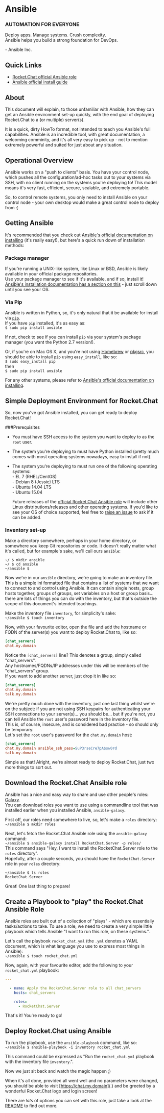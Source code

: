Ansible
=======
> 
### AUTOMATION FOR EVERYONE
>
Deploy apps. Manage systems. Crush complexity.  
Ansible helps you build a strong foundation for DevOps.

\- Ansible Inc.

Quick Links
-----------
- [Rocket.Chat official Ansible role](https://galaxy.ansible.com/detail#/role/6478)
- [Ansible official install guide](http://docs.ansible.com/ansible/intro_installation.html)

About
-----
This document will explain, to those unfamiliar with Ansible, how they can get an Ansible environment set-up quickly, with the end goal of deploying Rocket.Chat to a (or multiple) server(s).

It is a quick, dirty HowTo format, not intended to teach you Ansible's full capabilities.
Ansible is an incredible tool, with great documentation, a welcoming comminity, and it's all very easy to pick up - not to mention extremely powerful and suited for just about any situation.

Operational Overview
--------------------
Ansible works on a "push to clients" basis. You have your control node, which pushes all the configuration/ad-hoc tasks out to your systems via SSH, with no client running on the systems you're deploying to! This model means it's very fast, efficient, secure, scalable, and extremely portable.

So, to control remote systems, you only need to install Ansible on your control node - your own desktop would make a great control node to deploy from :)

Getting Ansible
---------------
It's recommended that you check out [Ansible's official documentation on installing](http://docs.ansible.com/ansible/intro_installation.html) (it's really easy!), but here's a quick run down of installation methods:

### Package manager
If you're running a UNIX-like system, like Linux or BSD, Ansible is likely available in your official package repositories.  
Use your package manager to see if it's available, and if so, install it!  
[Ansible's installation documentation has a section on this](http://docs.ansible.com/ansible/intro_installation.html#latest-release-via-yum) - just scroll down until you see your OS.  

### Via Pip
Ansible is written in Python, so, it's only natural that it be available for install via [`pip`](https://pypi.python.org/pypi).  
If you have `pip` installed, it's as easy as:  
`$ sudo pip install ansible`  

If not, check to see if you can install `pip` via your system's package manager (you want the Python 2.7 version!).  

Or, if you're on Mac OS X, and you're not using [Homebrew](http://brew.sh) or [pkgsrc](https://github.com/cmacrae/saveosx), you should be able to install `pip` using `easy_install`, like so:  
`$ sudo easy_install pip`  
then  
`$ sudo pip install ansible`

For any other systems, please refer to [Ansible's official documentation on installing](http://docs.ansible.com/ansible/intro_installation.html).

Simple Deployment Environment for Rocket.Chat
---------------------------------------------
So, now you've got Ansible installed, you can get ready to deploy Rocket.Chat!  

###Prerequisites
- You must have SSH access to the system you want to deploy to as the `root` user.  
- The system you're deploying to must have Python installed (pretty much comes with most operating systems nowadays, easy to install if not).  
- The system you're deploying to must run one of the following operating systems:  
  \-  EL 7 (RHEL/CentOS)  
  \-  Debian 8 (Jessie) LTS  
  \-  Ubuntu 14.04 LTS  
  \-  Ubuntu 15.04  
  
  Future releases of the [official Rocket.Chat Ansible role](https://galaxy.ansible.com/detail#/role/6478) will include other Linux distributions/releases and other operating systems. If you'd like to see your OS of choice supported, feel free to [raise an issue](https://github.com/RocketChat/Rocket.Chat.Ansible/issues) to ask if it can be added.

### Inventory set-up
Make a directory somewhere, perhaps in your home directory, or somewhere you keep Git repositories or code. It doesn't really matter what it's called, but for example's sake, we'll call ours `ansible`:  
```
~/ $ mkdir ansible
~/ $ cd ansible
~/ansible $
```
Now we're in our `ansible` directory, we're going to make an inventory file.  
This is a simple ini formatted file that contains a list of systems that we want to connect to and control using Ansible. It can contain single hosts, group hosts together, groups of groups, set variables on a host or group basis... there are lots of things you can do with the inventory, but that's outside the scope of this document's intended teachings.  

Make the inventory file `inventory`, for simplicity's sake:  
`~/ansible $ touch inventory`  

Now, with your favourite editor, open the file and add the hostname or FQDN of the server(s) you want to deploy Rocket.Chat to, like so:  
``` ini
[chat_servers]
chat.my.domain
```
Notice the `[chat_servers]` line? This denotes a group, simply called "chat_servers".  
Any hostnames/FQDNs/IP addresses under this will be members of the "chat_servers" group.  
If you want to add another server, just drop it in like so:  
``` ini
[chat_servers]
chat.my.domain
talk.my.domain
```

We're pretty much done with the inventory, just one last thing whilst we're on the subject: if you are not using SSH keypairs for authenticating your SSH connections to your server(s)... you should be... but if you're not, you can tell Ansible the `root` user's password here in the inventory file.  
This is, of course, insecure, and is considered bad practice - so should only be temporary.  
Let's set the `root` user's password for the `chat.my.domain` host:  
``` ini
[chat_servers]
chat.my.domain ansible_ssh_pass=SuP3rseCre7pA$sw0rd
talk.my.domain
```

Simple as that! Alright, we're almost ready to deploy Rocket.Chat, just two more things to sort out.  

Download the Rocket.Chat Ansible role
-------------------------------------
Ansible has a nice and easy way to share and use other people's roles: [Galaxy](http://galaxy.ansible.com).  
You can download roles you want to use using a commandline tool that was installed earlier when you installed Ansible, `ansible-galaxy`.  

First off, our roles need somewhere to live, so, let's make a `roles` directory:  
`~/ansible $ mkdir roles`

Next, let's fetch the Rocket.Chat Ansible role using the `ansible-galaxy` command:    
`~/ansible $ ansible-galaxy install RocketChat.Server -p roles/`  
This command says "Hey, I want to install the RocketChat.Server role to the `roles` directory".  
Hopefully, after a couple seconds, you should have the `RocketChat.Server` role in your `roles` directory:  
```
~/ansible $ ls roles
RocketChat.Server
```

Great! One last thing to prepare!

Create a Playbook to "play" the Rocket.Chat Ansible Role
--------------------------------------------------------
Ansible roles are built out of a collection of "plays" - which are essentially tasks/actions to take. 
To use a role, we need to create a very simple little playbook which tells Ansible "I want to run this role, on these systems.".  

Let's call the playbook `rocket_chat.yml` (the `.yml` denotes a YAML document, which is what language you use to express most things in Ansible):  
`~/ansible $ touch rocket_chat.yml`  

Now, again, with your favourite editor, add the following to your `rocket_chat.yml` playbook:  
``` yaml
---

  - name: Apply the RocketChat.Server role to all chat_servers
    hosts: chat_servers

    roles:
      - RocketChat.Server
```

That's it! You're ready to go!  

Deploy Rocket.Chat using Ansible
--------------------------------
To run the playbook, use the `ansible-playbook` command, like so:  
`~/ansible $ ansible-playbook -i inventory rocket_chat.yml`  

This command could be expressed as "Run the `rocket_chat.yml` playbook with the inventory file `inventory`.".  

Now we just sit back and watch the magic happen ;)

When it's all done, provided all went well and no parameters were changed, you should be able to visit [https://chat.my.domain](.) and be greeted by a wonderful Rocket.Chat logo and login screen!  

There are _lots_ of options you can set with this role, just take a look at the [README](https://github.com/RocketChat/Rocket.Chat.Ansible/blob/master/README.md) to find out more.
